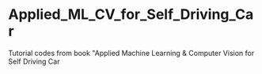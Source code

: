 # Applied_ML_CV_for_Self_Driving_Car
Tutorial codes from book "Applied Machine Learning &amp; Computer Vision for Self Driving Car
